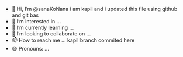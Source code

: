 - 👋 Hi, I’m @sanaKoNana i am kapil and i updated this file using github and git bas
- 👀 I’m interested in ...
- 🌱 I’m currently learning ...
- 💞️ I’m looking to collaborate on ...
- 📫 How to reach me ... kapil branch commited here
- 😄 Pronouns: ...


<!---
sanaKoNana/sanaKoNana is a ✨ special ✨ repository because its `README.md` (this file) appears on your GitHub profile.
You can click the Preview link to take a look at your changes.
--->
